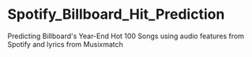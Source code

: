 # Spotify_Billboard_Hit_Prediction
Predicting Billboard's Year-End Hot 100 Songs using audio features from Spotify and lyrics from Musixmatch
